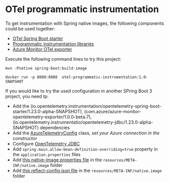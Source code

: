 # OTel programmatic instrumentation

To get instrumentation with Spring native images, the following components could be used together:
* [OTel Spring Boot starter](https://github.com/open-telemetry/opentelemetry-java-instrumentation/blob/main/instrumentation/spring/starters/spring-boot-starter/README.md)
* [Programmatic instrumentation libraries](https://github.com/open-telemetry/opentelemetry-java-instrumentation/blob/main/docs/supported-libraries.md#libraries--frameworks)
* [Azure Monitor OTel exporter](https://github.com/Azure/azure-sdk-for-java/tree/main/sdk/monitor/azure-monitor-opentelemetry-exporter)

Execute the following command lines to try this project:

`mvn -Pnative spring-boot:build-image`

`docker run -p 8080:8080  otel-programmatic-instrumentation:1.0-SNAPSHOT`

If you would like to try the used configuration in another SPring Boot 3 project, you need tp:
* Add the (io.opentelemetry.instrumentation/opentelemetry-spring-boot-starter/1.23.0-alpha-SNAPSHOT), (com.azure/azure-monitor-opentelemetry-exporter/1.0.0-beta.7), (io.opentelemetry.instrumentatio/opentelemetry-jdbc/1.23.0-alpha-SNAPSHOT) dependencies
* Add the [AzureTelemetryConfig](./src/main/java/org/example/AzureTelemetryConfig.java) class, _set your Azure connection in the constructor_
* Configure [OpenTelemetry JDBC](https://github.com/open-telemetry/opentelemetry-java-instrumentation/tree/main/instrumentation/jdbc/library)
* Add `spring.main.allow-bean-definition-overriding=true` property in the `application.properties` files
* Add [this native-image.properties file](./src/main/resources/META-INF/native-image/native-image.properties) in the `resources/META-INF/native.image` folder
* Add [this reflect-config.json file](./src/main/resources/META-INF/native-image/reflect-config.json) in the `resources/META-INF/native.image` folder